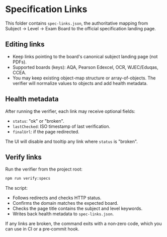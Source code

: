 # Specification Links

This folder contains `spec-links.json`, the authoritative mapping from Subject → Level → Exam Board to the official specification landing page.

## Editing links
- Keep links pointing to the board's canonical subject landing page (not PDFs).
- Supported boards (keys): AQA, Pearson Edexcel, OCR, WJEC/Eduqas, CCEA.
- You may keep existing object-map structure or array-of-objects. The verifier will normalize values to objects and add health metadata.

## Health metadata
After running the verifier, each link may receive optional fields:
- `status`: "ok" or "broken".
- `lastChecked`: ISO timestamp of last verification.
- `finalUrl`: if the page redirected.

The UI will disable and tooltip any link where `status` is "broken".

## Verify links
Run the verifier from the project root:

```bash
npm run verify:specs
```

The script:
- Follows redirects and checks HTTP status.
- Confirms the domain matches the expected board.
- Checks the page title contains the subject and level keywords.
- Writes back health metadata to `spec-links.json`.

If any links are broken, the command exits with a non‑zero code, which you can use in CI or a pre‑commit hook.
